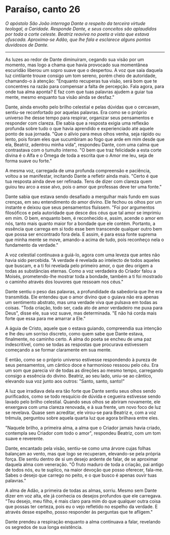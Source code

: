 # Paraíso, canto 26

_O apóstolo São João interroga Dante a respeito da terceira virtude teologal, a Caridade. Responde Dante, e seus conceitos são aplaudidos por toda a corte celeste. Beatriz reaviva no poeta a vista que estava ofuscada. Aproxima-se Adão, que lhe fala e esclarece alguns pontos duvidosos de Dante._

---

As luzes ao redor de Dante diminuíram, cegando sua visão por um momento, mas logo a chama que havia provocado sua momentânea escuridão liberou um sopro suave que o despertou. A voz que saía daquela luz cintilante trouxe consigo um tom sereno, porém cheio de autoridade, chamando-o à atenção: "Enquanto recuperas tua visão, será bom que te concentres na razão para compensar a falta de percepção. Fala agora, para onde tua alma aponta? E faz com que tuas palavras ajudem a guiar tua mente, mesmo enquanto tua visão ainda se desfaz."

Dante, ainda envolto pelo brilho celestial e pelas dúvidas que o cercavam, sentiu-se reconfortado por aquelas palavras. Era como se o próprio universo lhe desse tempo para respirar, organizar seus pensamentos e responder com clareza. Ele sabia que a resposta exigia uma reflexão profunda sobre tudo o que havia aprendido e experienciado até aquele ponto de sua jornada. "Que o alívio para meus olhos venha, seja rápido ou lento, pois foram eles que sucumbiram ao fogo que arde em mim desde que ela, Beatriz, adentrou minha vida", respondeu Dante, com uma calma que contrastava com o tumulto interno. "O bem que traz felicidade a esta corte divina é o Alfa e o Ômega de toda a escrita que o Amor me leu, seja de forma suave ou forte."

A mesma voz, carregada de uma profunda compreensão e paciência, voltou a se manifestar, incitando Dante a refletir ainda mais. "Certo é que tua resposta ainda deve ser refinada. Tens de dizer com clareza quem guiou teu arco a esse alvo, pois o amor que professas deve ter uma fonte."

Dante sabia que estava sendo desafiado a mergulhar mais fundo em suas crenças, em seu entendimento do amor divino. Ele fechou os olhos por um instante e deixou que seus pensamentos fluíssem. "Foi por argumentos filosóficos e pela autoridade que desce dos céus que tal amor se imprimiu em mim. O bem, enquanto bem, é reconhecido e, assim, acende o amor em nós, tanto mais quanto maior for a bondade que ele contém. Portanto, a essência que carrega em si todo esse bem transcende qualquer outro bem que possa ser encontrado fora dela. E assim, é para essa fonte suprema que minha mente se move, amando-a acima de tudo, pois reconheço nela o fundamento da verdade."

A voz celestial continuava a guiá-lo, agora com uma leveza que antes não havia sido percebida. "A verdade é revelada ao intelecto de todos aqueles que buscam, e a ti foi revelada pelo primeiro amor, o que deu origem a todas as substâncias eternas. Como a voz verdadeira do Criador falou a Moisés, prometendo-lhe mostrar toda a bondade, também a ti foi mostrado o caminho através dos louvores que ressoam nos céus."

Dante sentiu o peso das palavras, a profundidade da sabedoria que lhe era transmitida. Ele entendeu que o amor divino que o guiava não era apenas um sentimento abstrato, mas uma verdade viva que pulsava em todas as coisas. "Toda criação, todo ser, cada ato de amor verdadeiro me puxa para Deus", disse ele, sua voz suave, mas determinada. "E não há corda mais forte que essa para me amarrar a Ele."

A águia de Cristo, aquele que o estava guiando, compreendia sua intenção e lhe deu um sorriso discreto, como quem sabe que Dante estava, finalmente, no caminho certo. A alma do poeta se encheu de uma paz indescritível, como se todas as respostas que procurava estivessem começando a se formar claramente em sua mente.

E então, como se o próprio universo estivesse respondendo à pureza de seus pensamentos, um cântico doce e harmonioso ressoou pelo céu. Era um som que parecia vir de todas as direções ao mesmo tempo, carregando consigo a essência do divino. Beatriz, ao seu lado, uniu-se ao cântico, elevando sua voz junto aos outros: "Santo, santo, santo!"

A luz que irradiava dela era tão forte que Dante sentiu seus olhos sendo purificados, como se todo resquício de dúvida e cegueira estivesse sendo lavado pelo brilho celestial. Quando seus olhos se abriram novamente, ele enxergava com uma clareza renovada, e à sua frente, um novo foco de luz se revelava. Quase sem acreditar, ele virou-se para Beatriz e, com a voz trêmula, perguntou sobre aquela quarta luz que agora brilhava entre eles.

"Naquele brilho, a primeira alma, a alma que o Criador jamais havia criado, contempla seu Criador com todo o amor", respondeu Beatriz, com um tom suave e reverente.

Dante, encantado pela visão, sentiu-se como uma árvore cujas folhas balançam ao vento, mas que logo se recuperam, elevando-se pela própria força. Ele sentiu dentro de si um desejo ardente de falar, de se aproximar daquela alma com veneração. "Ó fruto maduro de toda a criação, pai antigo de todos nós, eu te suplico, na maior devoção que posso oferecer, fala-me. Sabes o desejo que carrego no peito, e o que busco é apenas ouvir tuas palavras."

A alma de Adão, a primeira de todas as almas, sorriu. Mesmo sem Dante dizer em voz alta, ele já conhecia os desejos profundos que ele carregava. "Teu desejo, meu filho, é mais claro para mim do que qualquer outra coisa que possas ter certeza, pois eu o vejo refletido no espelho da verdade. E através desse espelho, posso responder às perguntas que te afligem."

Dante prendeu a respiração enquanto a alma continuava a falar, revelando os segredos de sua longa existência.